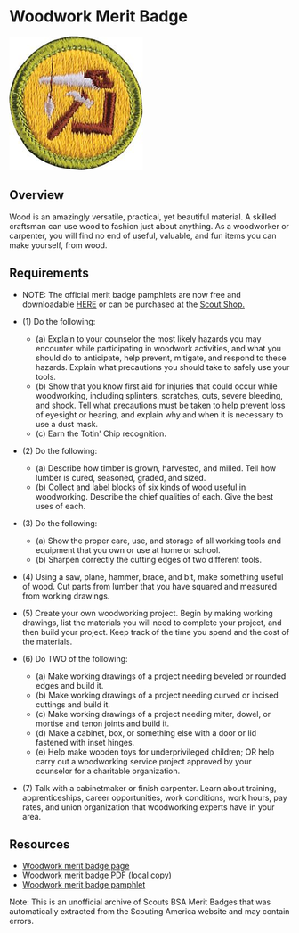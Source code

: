 

# Woodwork Merit Badge

![Woodwork Merit Badge](images/woodwork-merit-badge.jpg)

## Overview



Wood is an amazingly versatile, practical, yet beautiful material. A skilled craftsman can use wood to fashion just about anything. As a woodworker or carpenter, you will find no end of useful, valuable, and fun items you can make yourself, from wood.

## Requirements

* NOTE:  The official merit badge pamphlets are now free and downloadable  [HERE](https://filestore.scouting.org/filestore/Merit_Badge_ReqandRes/Pamphlets/Woodwork.pdf) or can be purchased at the [Scout Shop.](https://www.scoutshop.org/)
* (1) Do the following:
    * (a) Explain to your counselor the most likely hazards you may encounter while participating in woodwork activities, and what you should do to anticipate, help prevent, mitigate, and respond to these hazards. Explain what precautions you should take to safely use your tools.
    * (b) Show that you know first aid for injuries that could occur while woodworking, including splinters, scratches, cuts, severe bleeding, and shock. Tell what precautions must be taken to help prevent loss of eyesight or hearing, and explain why and when it is necessary to use a dust mask.
    * (c) Earn the Totin' Chip recognition.


* (2) Do the following:
    * (a) Describe how timber is grown, harvested, and milled. Tell how lumber is cured, seasoned, graded, and sized.
    * (b) Collect and label blocks of six kinds of wood useful in woodworking. Describe the chief qualities of each. Give the best uses of each.


* (3) Do the following:
    * (a) Show the proper care, use, and storage of all working tools and equipment that you own or use at home or school.
    * (b) Sharpen correctly the cutting edges of two different tools.


* (4) Using a saw, plane, hammer, brace, and bit, make something useful of wood. Cut parts from lumber that you have squared and measured from working drawings.
* (5) Create your own woodworking project. Begin by making working drawings, list the materials you will need to complete your project, and then build your project. Keep track of the time you spend and the cost of the materials.
* (6) Do TWO of the following:
    * (a) Make working drawings of a project needing beveled or rounded edges and build it.
    * (b) Make working drawings of a project needing curved or incised cuttings and build it.
    * (c) Make working drawings of a project needing miter, dowel, or mortise and tenon joints and build it.
    * (d) Make a cabinet, box, or something else with a door or lid fastened with inset hinges.
    * (e) Help make wooden toys for underprivileged children; OR help carry out a woodworking service project approved by your counselor for a charitable organization.


* (7) Talk with a cabinetmaker or finish carpenter. Learn about training, apprenticeships, career opportunities, work conditions, work hours, pay rates, and union organization that woodworking experts have in your area.


## Resources

- [Woodwork merit badge page](https://www.scouting.org/merit-badges/woodwork/)
- [Woodwork merit badge PDF](https://filestore.scouting.org/filestore/Merit_Badge_ReqandRes/Pamphlets/Woodwork.pdf) ([local copy](files/woodwork-merit-badge.pdf))
- [Woodwork merit badge pamphlet](https://www.scoutshop.org/bsa-woodwork-merit-badge-pamphlet-boy-scouts-of-america-659870.html)

Note: This is an unofficial archive of Scouts BSA Merit Badges that was automatically extracted from the Scouting America website and may contain errors.